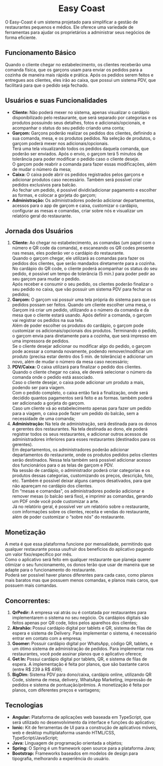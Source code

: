 <h1 align='center'>Easy Coast</h1>
O Easy-Coast é um sistema projetado para simplificar a gestão de restaurantes pequenos e médios. Ele oferece uma variedade de ferramentas para ajudar os proprietários a administrar seus negócios de forma eficiente.

## Funcionamento Básico
Quando o cliente chegar no estabelecimento, os clientes receberão uma comanda física, que os garçons usam para enviar os pedidos para a cozinha de maneira mais rápida e prática. Após os pedidos serem feitos e entregues aos clientes, eles irão ao caixa, que possui um sistema PDV, que facilitará para que o pedido seja fechado.

## Usuários e suas Funcionalidades
- <strong>Cliente: </strong>Não poderá mexer no sistema, apenas visualizar o cardápio disponibilizado pelo restaurante, que será separado por categorias e os produtos possuindo seus detalhes, fotos e adicionais/opcionais, e acompanhar o status do seu pedido criando uma conta;
- <strong>Garçom: </strong>Garçons poderão realizar os pedidos dos clientes, definindo a sua comanda, mesa, e os produtos pedidos. Na seleção de produtos, o garçom poderá mexer nos adicionais/opcionais.<br>
Terá uma tela visualizando todos os pedidos daquela comanda, que poderão ser enviados. Após o envio, o garçom terá 5 minutos de tolerância para poder modificar o pedido caso o cliente deseje.<br>
O garçom pode reabrir a comanda para fazer essas modificações, além de mudar o número da mesa;
- <strong>Caixa: </strong>O caixa pode abrir os pedidos registrados pelos garçons e adicionar produtos caso necessário. Também será possível criar pedidos exclusivos para balcão.<br>
Ao fechar um pedido, é possível dividir/adicionar pagamento e escolher as formas, e colocar a gorjeta do garçom;
- <strong>Administração: </strong>Os administradores poderão adicionar departamentos, acessos para o app de garçom e caixa, customizar o cardápio, configurar as mesas e comandas, criar sobre nós e visualizar um relatório geral do restaurante.

## Jornada dos Usuários
1. <strong>Cliente: </strong>Ao chegar no estabelecimento, as comandas (um papel com o número e QR code da comanda), e escaneando os QR codes presente nas mesas, eles poderão ver o cardápio do restaurante.<br>
Quando o garçom chegar, ele utilizará as comandas para fazer os pedidos dos clientes, que serão mandados diretamente para a cozinha.<br>
No cardápio do QR code, o cliente poderá acompanhar os status do seu pedido, é possível um tempo de tolerância (5 min.) para poder pedir ao seu garçom para mudar o pedido.<br>
Após receber e consumir o seu pedido, os clientes poderão finalizar o seu pedido no caixa, que vão possuir um sistema PDV para fechar os pedidos;
2. <strong>Garçom: </strong>O garçom vai possuir uma tela própria do sistema para que os pedidos possam ser feitos. Quando um cliente escolher uma mesa, o Garçom irá criar um pedido, utilizando a o número da comanda e da mesa que o cliente estará usando. Após definir a comanda, o garçom vai registrar os pedidos na sua tela.<br>
Além de poder escolher os produtos do cardápio, o garçom pode customizar os adicionais/opcionais dos produtos. Terminando o pedido, o garçom envia para diretamente para a cozinha, que será impresso em uma impressora de pedidos.<br>
Se o cliente desejar adicionar ou modificar algo do pedido, o garçom pode acessar a comanda novamente, podendo remover/modificar um produto (precisa estar dentro dos 5 min. de tolerância) e adicionar um novo, além de mudar o número da mesa caso necessário;
3. <strong>PDV/Caixa: </strong>O caixa utilizará para finalizar o pedido dos clientes. Quando o cliente chegar no caixa, ele deverá selecionar o número da comanda onde o pedido está associado.<br>
Caso o cliente desejar, o caixa pode adicionar um produto a mais, podendo ser para viagem.<br>
Com o pedido completo, o caixa então fará a finalização, onde será decidido quantos pagamentos será feito e as formas. também poderá ser adicionado a gorjeta do garçom.<br>
Caso um cliente vá ao estabelecimento apenas para fazer um pedido para a viagem, o caixa pode fazer um pedido do balcão, sem a necessidade de uma comanda;
4. <strong>Administração: </strong>Na tela de administração, será destinada para os donos e gerentes dos restaurantes. Na tela destinada ao dono, ele poderá registrar todos os seus restaurantes, e adicionar outros acessos de administradores inferiores para esses restaurantes (destinados para os gerentes).<br>
Em departamentos, os administradores poderão adicionar departamentos do restaurante, onde os produtos pedidos pelos clientes serão destinados. Nessa tela também será possível adicionar acesso dos funcionários para o as telas de garçom e PDV.<br>
Na sessão de cardápio, o administrador poderá criar categorias e os produtos dessas categorias, customizando os preços, descrição, foto, etc. Também é possível deixar alguns campos desativados, para que não apareçam no cardápio dos clientes.<br>
Em “mesas e comandas”, os administradores poderão adicionar e remover mesas (o balcão será fixo), e imprimir as comandas, gerando um PDF onde você pode customizar a arte.<br>
Já no relatório geral, é possível ver um relatório sobre o restaurante, com informações sobre os clientes, receita e vendas do restaurante, além de poder customizar o “sobre nós” do restaurante.<br>

## Monetização
A meta é que essa plataforma funcione por mensalidade, permitindo que qualquer restaurante possa usufruir dos benefícios do aplicativo pagando um valor fixo/específico por mês.<br>
Como o aplicativo será feito em qualquer restaurante que planeja querer otimizar o seu funcionamento, os donos terão que usar de maneira que se adapte para o funcionamento do restaurante.<br>
Poderá ser possível haver planos diferentes para cada caso, como planos mais baratos mas que possuem menos comandas, e planos mais caros, que possuem mais comandas.

## Concorrentes:
1. <strong>QrPedir: </strong>A empresa vai atrás ou é contatada por restaurantes para implementarem o sistema no seu negócio. Os cardápios digitais são feitos apenas por QR code, lidos pelos aparelhos dos clientes;
2. <strong>Abrahão: </strong>Possui cardápio digital por tablets e QR, sistema de filas de espera e sistema de Delivery. Para implementar o sistema, é necessário entrar em contato com a empresa;
3. <strong>Goomer: </strong>Possuir cardápio digital por WhatsApp, código QR, tablets, e um ótimo sistema de administração de pedidos. Para implementar nos restaurantes, você pode assinar planos que o aplicativo oferece;
4. <strong>Get In: </strong>Possui cardápio digital por tablets, QR, e sistema de filas de espera. A implementação é feita por planos, que são bastante caros (entre R$ 239 à R$ 499);
5. <strong>BigDim: </strong>Sistema PDV para dono/caixa, cardápio online, utilizando QR Code, sistema de mesa, delivery, WhatsApp Marketing, impressão de pedidos e sistema de pontuação/prêmios. A monetização é feita por planos, com diferentes preços e vantagens;

## Tecnologias
- **Angular:** Plataforma de aplicações web baseada em TypeScript, que será utilizado no desenvolvimento da interface e funções do aplicativo;
- **Ionic:** Kit de ferramentas de UI para a construção de aplicativos móveis, web e desktop multiplataforma usando HTML/CSS, TypeScript/JavaScript;
- **Java:** Linguagem de programação orientada a objetos;
- **Spring:** O Spring é um framework open source para a plataforma Java;
- **Bootstrap:** Frameworks baseados em modelos de design para tipografia, melhorando a experiência do usuário.
